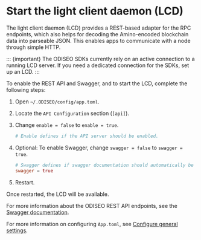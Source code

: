 # Start the light client daemon (LCD)

The light client daemon (LCD) provides a REST-based adapter for the RPC endpoints, which also helps for decoding the Amino-encoded blockchain data into parseable JSON. This enables apps to communicate with a node through simple HTTP.

::: {important}
The ODISEO SDKs currently rely on an active connection to a running LCD server. If you need a dedicated connection for the SDKs, set up an LCD.
:::

To enable the REST API and Swagger, and to start the LCD, complete the following steps:

1. Open `~/.ODISEO/config/app.toml`.

2. Locate the `API Configuration` section (`[api]`).

3. Change `enable = false` to `enable = true`.

    ```toml
    # Enable defines if the API server should be enabled.
    ```

4. Optional: To enable Swagger, change `swagger = false` to `swagger = true`.

    ```toml
    # Swagger defines if swagger documentation should automatically be registered.
    swagger = true
    ```
 5. Restart.

Once restarted, the LCD will be available.

For more information about the ODISEO REST API endpoints, see the [Swagger documentation](https://lcd.ODISEO.dev/swagger/).

For more information on configuring `App.toml`, see [Configure general settings](../../full-node/run-a-full-ODISEO-node/configure-general-settings.md#start-the-light-client-daemon-lcd).
